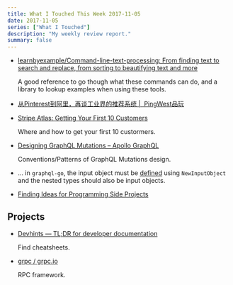 ```yaml
---
title: What I Touched This Week 2017-11-05
date: 2017-11-05
series: ["What I Touched"]
description: "My weekly review report."
summary: false
---
```


- [learnbyexample/Command-line-text-processing: From finding text to search and replace, from sorting to beautifying text and more](https://github.com/learnbyexample/Command-line-text-processing)

    A good reference to go though what these commands can do, and a library to lookup examples when using these tools.

- [从Pinterest到阿里，再谈工业界的推荐系统 |  PingWest品玩](http://www.pingwest.com/representation-learning/)
- [Stripe Atlas: Getting Your First 10 Customers](https://stripe.com/atlas/guides/starting-sales)

    Where and how to get your first 10 custormers.

- [Designing GraphQL Mutations – Apollo GraphQL](https://dev-blog.apollodata.com/designing-graphql-mutations-e09de826ed97)

    Conventions/Patterns of GraphQL Mutations design.

- ... in `graphql-go`, the input object must be [defined](https://stackoverflow.com/a/41230015/667158) using `NewInputObject` and the nested types should also be input objects.

- [Finding Ideas for Programming Side Projects](https://dev.to/samjarman/finding-ideas-for-programming-side-projects)

## Projects

- [Devhints — TL;DR for developer documentation](https://devhints.io/)

    Find cheatsheets.

- [grpc / grpc.io](https://grpc.io/)

    RPC framework.
